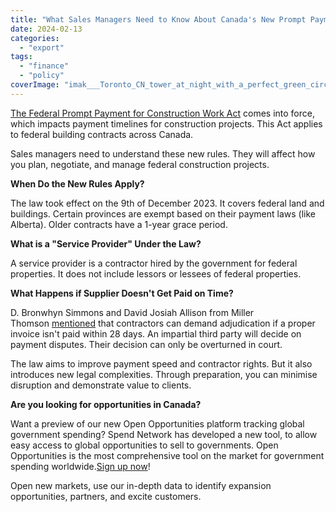```yaml
---
title: "What Sales Managers Need to Know About Canada's New Prompt Payment Act"
date: 2024-02-13
categories: 
  - "export"
tags: 
  - "finance"
  - "policy"
coverImage: "imak___Toronto_CN_tower_at_night_with_a_perfect_green_circle_839ea323-bf44-4e61-970c-bf8587b41f8f.webp"
---
```


[The Federal Prompt Payment for Construction Work Act](https://laws.justice.gc.ca/eng/acts/F-7.7/FullText.html) comes into force, which impacts payment timelines for construction projects. This Act applies to federal building contracts across Canada.

Sales managers need to understand these new rules. They will affect how you plan, negotiate, and manage federal construction projects.

**When Do the New Rules Apply?**

The law took effect on the 9th of December 2023. It covers federal land and buildings. Certain provinces are exempt based on their payment laws (like Alberta). Older contracts have a 1-year grace period.

**What is a "Service Provider" Under the Law?**

A service provider is a contractor hired by the government for federal properties. It does not include lessors or lessees of federal properties.

**What Happens if Supplier Doesn't Get Paid on Time?**

D. Bronwhyn Simmons and David Josiah Allison from Miller Thomson [mentioned](https://www.lexology.com/library/detail.aspx?g=15717458-db7e-4506-bc38-37d99a62e100&utm_source=Lexology+Daily+Newsfeed&utm_medium=HTML+email+-+Body+-+General+section&utm_campaign=Lexology+subscriber+daily+feed&utm_content=Lexology+Daily+Newsfeed+2024-02-06&utm_term=) that contractors can demand adjudication if a proper invoice isn't paid within 28 days. An impartial third party will decide on payment disputes. Their decision can only be overturned in court.

The law aims to improve payment speed and contractor rights. But it also introduces new legal complexities. Through preparation, you can minimise disruption and demonstrate value to clients.

**Are you looking for opportunities in Canada?**

Want a preview of our new Open Opportunities platform tracking global government spending? Spend Network has developed a new tool, to allow easy access to global opportunities to sell to governments. Open Opportunities is the most comprehensive tool on the market for government spending worldwide.[Sign up now](https://www.openopportunities.co/early-access/)!

Open new markets, use our in-depth data to identify expansion opportunities, partners, and excite customers.
